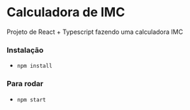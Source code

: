 # Calculadora de IMC

Projeto de React + Typescript 
fazendo uma calculadora IMC

### Instalação
- `npm install`

### Para rodar
- `npm start`